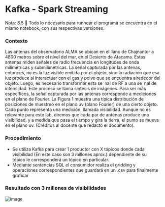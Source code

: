 # Kafka - Spark Streaming
Nota: 6.5 🤑
Todo lo necesario para runnear el programa se encuentra en el mismo notebook, con sus respectivas versiones.

### Contexto
Las antenas del observatorio ALMA se ubican en el llano de Chajnantor a 4800 metros sobre el nivel
del mar, en el Desierto de Atacama. Estas antenas miden señales de radio frecuencia en longitudes
de onda milimétricas y submilimétricas. La señal capturada por las antenas, entonces, no es la luz
visible emitida por el objeto, sino la radiación que esa luz produce al interactuar con el gas y polvo
que se encuentra alrededor del objeto. Luego, es necesario transformar esta se˜nal de RF a una se˜nal
de intensidad. Este proceso se llama síntesis de imágenes.
Para ser más específicos, la señal capturada por las antenas corresponde a mediciones en el plano de
Fourier. La Figura 1 muestra una típica distribución de posiciones de muestreo en el plano uv (plano
Fourier) de una cierto objeto. Cada punto representa una medición, llamada visibilidad. Aunque no
es relevante para este lab, diremos que cada par de antenas produce una visibilidad, y a medida que
pasa el tiempo y gira la tierra, el punto se mueve en el plano uv.
(Créditos al docente que redactó el documento).

### Procedimiento
- Se utiliza Kafka para crear 1 productor con X tópicos donde cada visibilidad (En este caso son 3 millones aprox.) dependiente de su tópico le corresponderá un tópico en particular.
- Mediante sentencias SQL el consumidor realiza el gridding y operaciones correspondientes que guardará en un .csv para finalmente graficar

### Resultado con 3 millones de visibilidades
![image](https://github.com/nic0q/Kafka-Spark-Gridding-Streaming/assets/91075814/880051e0-b375-47b6-a985-77f5adc42ffe)
